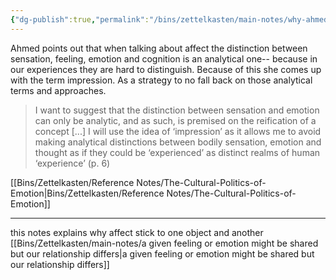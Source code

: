 ```yaml
---
{"dg-publish":true,"permalink":"/bins/zettelkasten/main-notes/why-ahmed-uses-the-term-impression/","created":"2025-01-24T11:21:27.872+01:00","updated":"2025-08-19T12:14:15.849+02:00"}
---
```



Ahmed points out that when talking about affect the distinction between sensation, feeling, emotion and cognition is an analytical one-- because in our experiences they are hard to distinguish. Because of this she comes up with the term impression. As a strategy to no fall back on those analytical terms and approaches.

> I want to suggest that the distinction between sensation and emotion can only be analytic, and as such, is premised on the reification of a concept [...] I will use the idea of ‘impression’ as it allows me to avoid making analytical distinctions between bodily sensation, emotion and thought as if they could be ‘experienced’ as distinct realms of human ‘experience’ (p. 6)

[[Bins/Zettelkasten/Reference Notes/The-Cultural-Politics-of-Emotion\|Bins/Zettelkasten/Reference Notes/The-Cultural-Politics-of-Emotion]]

---
this notes explains why affect stick to one object and another [[Bins/Zettelkasten/main-notes/a given feeling or emotion might be shared but our relationship differs\|a given feeling or emotion might be shared but our relationship differs]]


